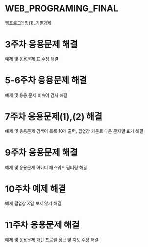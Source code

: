 # WEB_PROGRAMING_FINAL
웹프로그래밍(1)_기말과제

# 3주차 응용문제 해결
예제 및 응용문제 표 수정 해결

# 5-6주차 응용문제 해결
예제 및 응용 문제 비속어 검사 해결

# 7주차 응용문제(1),(2) 해결
예제 및 응용문제 검색어 목록 10개 출력, 팝업창 카운트 다운 문자열 표기 해결

# 9주차 응용문제 해결
예제 및 응용문제 아이디 패스워드 필터링 해결

# 10주차 예제 해결
예제 팝업창 X일 보지 않기 해결 

# 11주차 응용문제 해결
예제 및 응용문제 개인 프로필 정보 및 지도 수정 해결